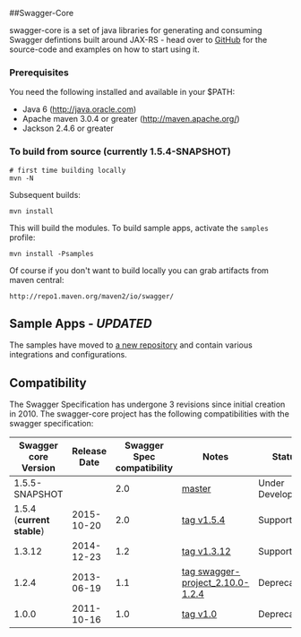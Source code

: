##Swagger-Core

swagger-core is a set of java libraries for generating and consuming Swagger defintions built around JAX-RS - head over to [GitHub](https://github.com/swagger-api/swagger-core) for the source-code and examples on how to start using it.

### Prerequisites
You need the following installed and available in your $PATH:

* Java 6 (http://java.oracle.com)
* Apache maven 3.0.4 or greater (http://maven.apache.org/)
* Jackson 2.4.6 or greater

### To build from source (currently 1.5.4-SNAPSHOT)
```
# first time building locally
mvn -N
```

Subsequent builds:
```
mvn install
```

This will build the modules.  To build sample apps, activate the `samples` profile:

```
mvn install -Psamples
```

Of course if you don't want to build locally you can grab artifacts from maven central:

`http://repo1.maven.org/maven2/io/swagger/`

## Sample Apps - *UPDATED*
The samples have moved to [a new repository](https://github.com/swagger-api/swagger-samples) and contain various integrations and configurations.

## Compatibility
The Swagger Specification has undergone 3 revisions since initial creation in 2010.  The swagger-core project has the following compatibilities with the swagger specification:

Swagger core Version      | Release Date | Swagger Spec compatibility | Notes | Status
------------------------- | ------------ | -------------------------- | ----- | ----
1.5.5-SNAPSHOT            |              | 2.0           | [master](https://github.com/swagger-api/swagger-core) | Under Development
1.5.4 (**current stable**)        | 2015-10-20   | 2.0           | [tag v1.5.4](https://github.com/swagger-api/swagger-core/tree/v1.5.4) | Supported
1.3.12                    | 2014-12-23   | 1.2           | [tag v1.3.12](https://github.com/swagger-api/swagger-core/tree/v1.3.12) | Supported
1.2.4                     | 2013-06-19   | 1.1           | [tag swagger-project_2.10.0-1.2.4](https://github.com/swagger-api/swagger-core/tree/swagger-project_2.10.0-1.2.4) | Deprecated
1.0.0                     | 2011-10-16   | 1.0           | [tag v1.0](https://github.com/swagger-api/swagger-core/tree/v1.0) | Deprecated

